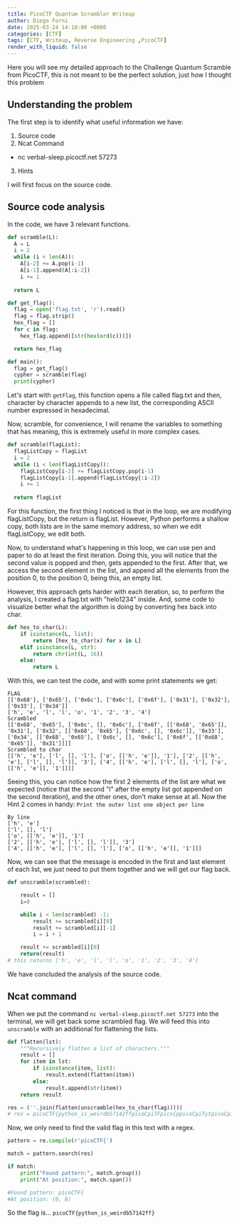 ```yaml
---
title: PicoCTF Quantum Scrambler Writeup
author: Diego Forni
date: 2025-03-24 14:10:00 +0800
categories: [CTF]
tags: [CTF, Writeup, Reverse Engineering ,PicoCTF]
render_with_liquid: false
---
```


Here you will see my detailed approach to the Challenge Quantum Scramble from PicoCTF, this is not meant to be the perfect solution, just how I thought this problem

## Understanding the problem
The first step is to identify what useful information we have:
1. Source code
2. Ncat Command
* nc verbal-sleep.picoctf.net 57273
3. Hints

I will first focus on the source code.
## Source code analysis
In the code, we have 3 relevant functions. 

```python
def scramble(L):
  A = L
  i = 2
  while (i < len(A)):
    A[i-2] += A.pop(i-1)
    A[i-1].append(A[:i-2])
    i += 1
    
  return L

def get_flag():
  flag = open('flag.txt', 'r').read()
  flag = flag.strip()
  hex_flag = []
  for c in flag:
    hex_flag.append([str(hex(ord(c)))])

  return hex_flag

def main():
  flag = get_flag()
  cypher = scramble(flag)
  print(cypher)
```
Let's start with  `getFlag`, this function opens a file called flag.txt and then, character by character appends to a new list, the corresponding ASCII number expressed in hexadecimal.

Now, scramble, for convenience, I will rename the variables to something that has meaning, this is extremely useful in more complex cases.

``` python
def scramble(flagList):
  flagListCopy = flagList
  i = 2
  while (i < len(flagListCopy)):
    flagListCopy[i-2] += flagListCopy.pop(i-1)
    flagListCopy[i-1].append(flagListCopy[:i-2])
    i += 1
    
  return flagList
```
For this function, the first thing I noticed is that in the loop, we are modifying flagListCopy, but the return is flagList. However, Python performs a shallow copy, both lists are in the same memory address, so when we edit flagListCopy, we edit both.

Now, to understand what's happening in this loop, we can use pen and paper to do at least the first iteration. Doing this, you will notice that the second value is popped and then, gets appended to the first. After that, we access the second element in the list, and append all the elements from the position 0, to the position 0, being this, an empty list.

However, this approach gets harder with each iteration, so, to perform the analysis, I created a flag.txt with "helo1234" inside. And, some code to visualize better what the algorithm is doing by converting hex back into char.


``` python
def hex_to_char(L):
    if isinstance(L, list):
        return [hex_to_char(x) for x in L]
    elif isinstance(L, str):
        return chr(int(L, 16))
    else:
        return L

``` 
With this, we can test the code, and with some print statements we get:
``` 
FLAG
[['0x68'], ['0x65'], ['0x6c'], ['0x6c'], ['0x6f'], ['0x31'], ['0x32'], ['0x33'], ['0x34']]
['h', 'e', 'l', 'l', 'o', '1', '2', '3', '4']
Scrambled
[['0x68', '0x65'], ['0x6c', [], '0x6c'], ['0x6f', [['0x68', '0x65']], '0x31'], ['0x32', [['0x68', '0x65'], ['0x6c', [], '0x6c']], '0x33'], ['0x34', [['0x68', '0x65'], ['0x6c', [], '0x6c'], ['0x6f', [['0x68', '0x65']], '0x31']]]]
Scrambled to char
[['h', 'e'], ['l', [], 'l'], ['o', [['h', 'e']], '1'], ['2', [['h', 'e'], ['l', [], 'l']], '3'], ['4', [['h', 'e'], ['l', [], 'l'], ['o', [['h', 'e']], '1']]]]
``` 

Seeing this, you can notice how the first 2 elements of the list are what we expected (notice that the second "l" after the empty list got appended on the second iteration), and the other ones, don't make sense at all.
Now the Hint 2 comes in handy: `Print the outer list one object per line`
``` 
By line
['h', 'e']
['l', [], 'l']
['o', [['h', 'e']], '1']
['2', [['h', 'e'], ['l', [], 'l']], '3']
['4', [['h', 'e'], ['l', [], 'l'], ['o', [['h', 'e']], '1']]]
``` 
Now, we can see that the message is encoded in the first and last element of each list, we just need to put them together and we will get our flag back.
``` python
def unscramble(scrambled):

    result = []
    i=0

    while i < len(scrambled) -1:
        result += scrambled[i][0] 
        result += scrambled[i][-1]
        i = i + 1

    result += scrambled[i][0]
    return(result)
# this returns ['h', 'e', 'l', 'l', 'o', '1', '2', '3', '4'] 
``` 
We have concluded the analysis of the source code.

## Ncat command
When we put the command `nc verbal-sleep.picoctf.net 57273` into the terminal, we will get back some scrambled flag. We will feed this into `unscramble` with an additional for flattening the lists.

``` python
def flatten(lst):
    """Recursively flatten a list of characters."""
    result = []
    for item in lst:
        if isinstance(item, list):
            result.extend(flatten(item))
        else:
            result.append(str(item))
    return result

res = (''.join(flatten(unscramble(hex_to_char(flag)))))
# res = picoCTF{python_is_weirdb57142ffpicoCpiTFpico{ppicoCpiTytpicoCpiTFpico{hopicoCpiTFpico{ppicoCpiTyn_picoCpiTFpico{ppicoCpiTytpicoCpiTFpico{hispicoCpiTFpico{ppicoCpiTytpicoCpiTFpico{hopicoCpiTFpico{ppicoCpiTyn_wpicoCpiTFpico{ppicoCpiTytpicoCpiTFpico{hopicoCpiTFpico{ppicoCpiTyn_picoCpiTFpico{ppicoCpiTytpicoCpiTFpico{hieipicoCpiTFpico{ppicoCpiTytpicoCpiTFpico{hopicoCpiTFpico{ppicoCpiTyn_picoCpiTFpico{ppicoCpiTytpicoCpiTFpico{hispicoCpiTFpico{ppicoCpiTytpicoCpiTFpico{hopicoCpiTFpico{ppicoCpiTyn_rdpicoCpiTFpico{ppicoCpiTytpicoCpiTFpico{hopicoCpiTFpico{ppicoCpiTyn_picoCpiTFpico{ppicoCpiTytpicoCpiTFpico{hispicoCpiTFpico{ppicoCpiTytpicoCpiTFpico{hopicoCpiTFpico{ppicoCpiTyn_wpicoCpiTFpico{ppicoCpiTytpicoCpiTFpico{hopicoCpiTFpico{ppicoCpiTyn_picoCpiTFpico{ppicoCpiTytpicoCpiTFpico{hieb5picoCpiTFpico{ppicoCpiTytpicoCpiTFpico{hopicoCpiTFpico{ppicoCpiTyn_picoCpiTFpico{ppicoCpiTytpicoCpiTFpico{hispicoCpiTFpico{ppicoCpiTytpicoCpiTFpico{hopicoCpiTFpico{ppicoCpiTyn_wpicoCpiTFpico{ppicoCpiTytpicoCpiTFpico{hopicoCpiTFpico{ppicoCpiTyn_picoCpiTFpico{ppicoCpiTytpicoCpiTFpico{hieipicoCpiTFpico{ppicoCpiTytpicoCpiTFpico{hopicoCpiTFpico{ppicoCpiTyn_picoCpiTFpico{ppicoCpiTytpicoCpiTFpico{hispicoCpiTFpico{ppicoCpiTytpicoCpiTFpico{hopicoCpiTFpico{ppicoCpiTyn_r71picoCpiTFpico{ppicoCpiTytpicoCpiTFpico{hopicoCpiTFpico{ppicoCpiTyn_picoCpiTFpico{ppicoCpiTytpicoCpiTFpico{hispicoCpiTFpico{ppicoCpiTytpicoCpiTFpico{hopicoCpiTFpico{ppicoCpiTyn_wpicoCpiTFpico{ppicoCpiTytpicoCpiTFpico{hopicoCpiTFpico{ppicoCpiTyn_picoCpiTFpico{ppicoCpiTytpicoCpiTFpico{hieipicoCpiTFpico{ppicoCpiTytpicoCpiTFpico{hopicoCpiTFpico{ppicoCpiTyn_picoCpiTFpico{ppicoCpiTytpicoCpiTFpico{hispicoCpiTFpico{ppicoCpiTytpicoCpiTFpico{hopicoCpiTFpico{ppicoCpiTyn_rdpicoCpiTFpico{ppicoCpiTytpicoCpiTFpico{hopicoCpiTFpico{ppicoCpiTyn_picoCpiTFpico{ppicoCpiTytpicoCpiTFpico{hispicoCpiTFpico{ppicoCpiTytpicoCpiTFpico{hopicoCpiTFpico{ppicoCpiTyn_wpicoCpiTFpico{ppicoCpiTytpicoCpiTFpico{hopicoCpiTFpico{ppicoCpiTyn_picoCpiTFpico{ppicoCpiTytpicoCpiTFpico{hieb4}

``` 
Now, we only need to find the valid flag in this text with a regex.
``` python
pattern = re.compile(r'picoCTF{')

match = pattern.search(res)

if match:
    print("Found pattern:", match.group())
    print("At position:", match.span())

#Found pattern: picoCTF{
#At position: (0, 8) 
``` 
So the flag is...
`picoCTF{python_is_weirdb57142ff}`